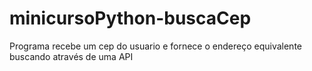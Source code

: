 # minicursoPython-buscaCep
Programa recebe um cep do usuario e fornece o endereço equivalente buscando através de uma API

